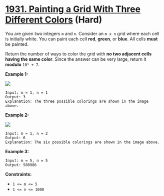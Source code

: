# [1931. Painting a Grid With Three Different Colors][link] (Hard)

[link]: https://leetcode.com/problems/painting-a-grid-with-three-different-colors/

You are given two integers `m` and `n`. Consider an `m x n` grid where each cell is initially white.
You can paint each cell **red**, **green**, or **blue**. All cells **must** be painted.

Return the number of ways to color the grid with **no two adjacent cells having the same color**.
Since the answer can be very large, return it **modulo** `10⁹ + 7`.

**Example 1:**

![](https://assets.leetcode.com/uploads/2021/06/22/colorthegrid.png)

```
Input: m = 1, n = 1
Output: 3
Explanation: The three possible colorings are shown in the image above.
```

**Example 2:**

![](https://assets.leetcode.com/uploads/2021/06/22/copy-of-colorthegrid.png)

```
Input: m = 1, n = 2
Output: 6
Explanation: The six possible colorings are shown in the image above.
```

**Example 3:**

```
Input: m = 5, n = 5
Output: 580986
```

**Constraints:**

- `1 <= m <= 5`
- `1 <= n <= 1000`

